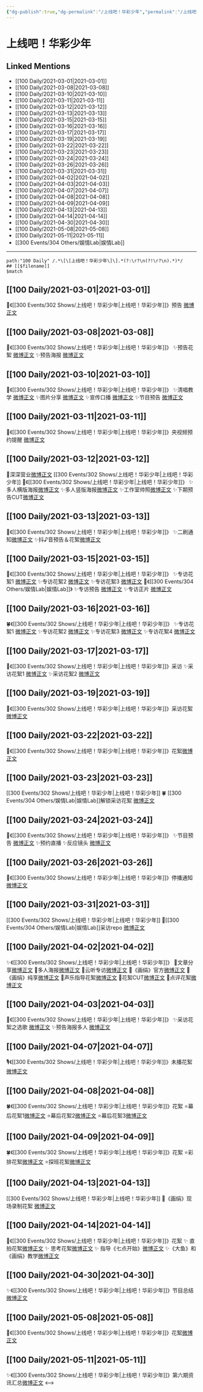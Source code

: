 ```yaml
---
{"dg-publish":true,"dg-permalink":"/上线吧！华彩少年","permalink":"/上线吧！华彩少年/","created":"2023-04-09T14:44:08.706+08:00","updated":"2023-04-10T16:35:13.573+08:00"}
---
```


# 上线吧！华彩少年

## Linked Mentions
- [[100 Daily/2021-03-01\|2021-03-01]]
- [[100 Daily/2021-03-08\|2021-03-08]]
- [[100 Daily/2021-03-10\|2021-03-10]]
- [[100 Daily/2021-03-11\|2021-03-11]]
- [[100 Daily/2021-03-12\|2021-03-12]]
- [[100 Daily/2021-03-13\|2021-03-13]]
- [[100 Daily/2021-03-15\|2021-03-15]]
- [[100 Daily/2021-03-16\|2021-03-16]]
- [[100 Daily/2021-03-17\|2021-03-17]]
- [[100 Daily/2021-03-19\|2021-03-19]]
- [[100 Daily/2021-03-22\|2021-03-22]]
- [[100 Daily/2021-03-23\|2021-03-23]]
- [[100 Daily/2021-03-24\|2021-03-24]]
- [[100 Daily/2021-03-26\|2021-03-26]]
- [[100 Daily/2021-03-31\|2021-03-31]]
- [[100 Daily/2021-04-02\|2021-04-02]]
- [[100 Daily/2021-04-03\|2021-04-03]]
- [[100 Daily/2021-04-07\|2021-04-07]]
- [[100 Daily/2021-04-08\|2021-04-08]]
- [[100 Daily/2021-04-09\|2021-04-09]]
- [[100 Daily/2021-04-13\|2021-04-13]]
- [[100 Daily/2021-04-14\|2021-04-14]]
- [[100 Daily/2021-04-30\|2021-04-30]]
- [[100 Daily/2021-05-08\|2021-05-08]]
- [[100 Daily/2021-05-11\|2021-05-11]]
- [[300 Events/304 Others/娱情Lab\|娱情Lab]]


---

```expander
path:"100 Daily" /.*\[\[上线吧！华彩少年\]\].*(?:\r?\n(?!\r?\n).*)*/
## [[$filename]]
$match
```
## [[100 Daily/2021-03-01\|2021-03-01]]
🌟《[[300 Events/302 Shows/上线吧！华彩少年\|上线吧！华彩少年]]》预告 [微博正文](https://m.weibo.cn/6466290670/4610065540058445)

## [[100 Daily/2021-03-08\|2021-03-08]]
🌟《[[300 Events/302 Shows/上线吧！华彩少年\|上线吧！华彩少年]]》
✨预告花絮 [微博正文](https://weibo.com/detail/4612423715392252)
✨预告海报 [微博正文](https://weibo.com/detail/4612423841745713)

## [[100 Daily/2021-03-10\|2021-03-10]]
🌟《[[300 Events/302 Shows/上线吧！华彩少年\|上线吧！华彩少年]]》
✨清唱教学 [微博正文](https://m.weibo.cn/6466290670/4613176795334742)
✨图片分享 [微博正文](https://m.weibo.cn/6466290670/4613177834215155)
✨宣传口播 [微博正文](https://m.weibo.cn/6466290670/4613264178156007)
✨节目预告 [微博正文](https://m.weibo.cn/6466290670/4613322655930028)
## [[100 Daily/2021-03-11\|2021-03-11]]
🌟《[[300 Events/302 Shows/上线吧！华彩少年\|上线吧！华彩少年]]》央视频预约提醒 [微博正文](https://m.weibo.cn/6466290670/4613682203461929)

## [[100 Daily/2021-03-12\|2021-03-12]]
🌟深深营业[微博正文](https://m.weibo.cn/6466290670/4614010450219268) [[300 Events/302 Shows/上线吧！华彩少年\|上线吧！华彩少年]]
🌟《[[300 Events/302 Shows/上线吧！华彩少年\|上线吧！华彩少年]]》
✨多人横版海报[微博正文](https://m.weibo.cn/6466290670/4613875904811046)
✨多人竖版海报[微博正文](https://m.weibo.cn/6466290670/4613882491178100)
✨工作室帅照[微博正文](https://m.weibo.cn/6466290670/4614039444919110)
✨下期预告CUT[微博正文](https://m.weibo.cn/6466290670/4614068377751480)
## [[100 Daily/2021-03-13\|2021-03-13]]
🏃《[[300 Events/302 Shows/上线吧！华彩少年\|上线吧！华彩少年]]》
✨二刷通知[微博正文](https://m.weibo.cn/6466290670/4614237974431438)
✨抖♪音预告＆花絮[微博正文](https://m.weibo.cn/6466290670/4614285291161813)
## [[100 Daily/2021-03-15\|2021-03-15]]
🌟《[[300 Events/302 Shows/上线吧！华彩少年\|上线吧！华彩少年]]》
✨专访花絮1 [微博正文](https://m.weibo.cn/6466290670/4615071626170324)
✨专访花絮2 [微博正文](https://m.weibo.cn/6466290670/4615089594567153)
✨专访花絮3 [微博正文](https://m.weibo.cn/6466290670/4615090282959609)
🌟《[[300 Events/304 Others/娱情Lab\|娱情Lab]]》
✨专访预告 [微博正文](https://m.weibo.cn/6466290670/4614989795820673)
✨专访正片 [微博正文](https://m.weibo.cn/6466290670/4615027427118764)

## [[100 Daily/2021-03-16\|2021-03-16]]
🍀《[[300 Events/302 Shows/上线吧！华彩少年\|上线吧！华彩少年]]》
✨专访花絮1 [微博正文](https://weibo.com/6466290670/K6rOWA54V)
✨专访花絮2 [微博正文](https://weibo.com/6466290670/K6rPNx0oB)
✨专访花絮3 [微博正文](https://weibo.com/6466290670/K6sVF1HIs)
✨专访花絮4 [微博正文](https://weibo.com/6466290670/K6tQvFnCL)
## [[100 Daily/2021-03-17\|2021-03-17]]
🌟《[[300 Events/302 Shows/上线吧！华彩少年\|上线吧！华彩少年]]》采访
✨采访花絮1 [微博正文](https://m.weibo.cn/6466290670/4615755574019769)
✨采访花絮2 [微博正文](https://m.weibo.cn/6466290670/4615806568105927)

## [[100 Daily/2021-03-19\|2021-03-19]]
🌟《[[300 Events/302 Shows/上线吧！华彩少年\|上线吧！华彩少年]]》采访花絮[微博正文](https://m.weibo.cn/6466290670/4616516974674352)

## [[100 Daily/2021-03-22\|2021-03-22]]
🌟《[[300 Events/302 Shows/上线吧！华彩少年\|上线吧！华彩少年]]》花絮[微博正文](https://m.weibo.cn/6466290670/4617587164712044)
## [[100 Daily/2021-03-23\|2021-03-23]]
[[300 Events/302 Shows/上线吧！华彩少年\|上线吧！华彩少年]]
🍀 [[300 Events/304 Others/娱情Lab\|娱情Lab]]解锁采访花絮 [微博正文](https://weibo.com/6466290670/K7y16E9mG)
## [[100 Daily/2021-03-24\|2021-03-24]]
🌟《[[300 Events/302 Shows/上线吧！华彩少年\|上线吧！华彩少年]]》
✨节目预告 [微博正文](https://m.weibo.cn/6466290670/4618231887172986)
✨预约直播 [](https://m.weibo.cn/6466290670/4618290179345913)
✨反应镜头 [微博正文](https://m.weibo.cn/6466290670/4618358181596311)
## [[100 Daily/2021-03-26\|2021-03-26]]
🍧《[[300 Events/302 Shows/上线吧！华彩少年\|上线吧！华彩少年]]》停播通知[微博正文](https://m.weibo.cn/6466290670/4618928489496643)

## [[100 Daily/2021-03-31\|2021-03-31]]
[[300 Events/302 Shows/上线吧！华彩少年\|上线吧！华彩少年]]
🌟[[300 Events/304 Others/娱情Lab\|娱情Lab]]采访repo [微博正文](https://m.weibo.cn/6466290670/4620874680109315)
## [[100 Daily/2021-04-02\|2021-04-02]]
✨《[[300 Events/302 Shows/上线吧！华彩少年\|上线吧！华彩少年]]》
🌱文章分享[微博正文](https://m.weibo.cn/6466290670/4621465263277723)
🌱多人海报[微博正文](https://m.weibo.cn/6466290670/4621495597533276)
🌱云听专访[微博正文](https://m.weibo.cn/6466290670/4621587825821511)
🌱《画绢》官方[微博正文](https://m.weibo.cn/6466290670/4621644570561428)
🌱《画绢》纯享[微博正文](https://m.weibo.cn/6466290670/4621646772573269)
🌱声乐指导花絮[微博正文](https://m.weibo.cn/6466290670/4621649468458034)
🌱花絮CUT[微博正文](https://m.weibo.cn/6466290670/4621655462118411)
🌱点评花絮[微博正文](https://m.weibo.cn/6466290670/4621657891146625)
## [[100 Daily/2021-04-03\|2021-04-03]]
🌟《[[300 Events/302 Shows/上线吧！华彩少年\|上线吧！华彩少年]]》
✨采访花絮之选歌 [微博正文](https://m.weibo.cn/6466290670/4621836166628592)
✨预告海报多人 [微博正文](https://m.weibo.cn/6466290670/4621847599778972)
## [[100 Daily/2021-04-07\|2021-04-07]]
🎙️《[[300 Events/302 Shows/上线吧！华彩少年\|上线吧！华彩少年]]》未播花絮[微博正文](https://m.weibo.cn/6466290670/4623324750285990)
## [[100 Daily/2021-04-08\|2021-04-08]]
🍀《[[300 Events/302 Shows/上线吧！华彩少年\|上线吧！华彩少年]]》花絮
⭐幕后花絮1[微博正文](https://m.weibo.cn/6466290670/4623856772318823)
⭐幕后花絮2[微博正文](https://m.weibo.cn/6466290670/4623856704164256)
⭐幕后花絮3[微博正文](https://m.weibo.cn/6466290670/4623856797487409)
## [[100 Daily/2021-04-09\|2021-04-09]]
🍀《[[300 Events/302 Shows/上线吧！华彩少年\|上线吧！华彩少年]]》花絮
⭐彩排花絮[微博正文](https://m.weibo.cn/6466290670/4624013013290202)
⭐探班花絮[微博正文](https://m.weibo.cn/6466290670/4624185240323326)
## [[100 Daily/2021-04-13\|2021-04-13]]
[[300 Events/302 Shows/上线吧！华彩少年\|上线吧！华彩少年]]
🌟《画绢》现场录制花絮 [微博正文](https://weibo.com/6466290670/KaJWE2EMH)
## [[100 Daily/2021-04-14\|2021-04-14]]
🌟《[[300 Events/302 Shows/上线吧！华彩少年\|上线吧！华彩少年]]》花絮
✨ 直拍花絮[微博正文](https://m.weibo.cn/6466290670/4626008768513400)
✨ 思考花絮[微博正文](https://m.weibo.cn/6466290670/4625961758754327)
✨ 指导《七点开始》[微博正文](https://m.weibo.cn/6466290670/4625970113284416)
✨《大鱼》和《画绢》教学[微博正文](https://m.weibo.cn/6466290670/4626027949592126)
## [[100 Daily/2021-04-30\|2021-04-30]]
✨《[[300 Events/302 Shows/上线吧！华彩少年\|上线吧！华彩少年]]》节目总结[微博正文](https://m.weibo.cn/6466290670/4631691462708584)

## [[100 Daily/2021-05-08\|2021-05-08]]
🌺《[[300 Events/302 Shows/上线吧！华彩少年\|上线吧！华彩少年]]》花絮[微博正文](https://m.weibo.cn/6466290670/4634637781435061)
## [[100 Daily/2021-05-11\|2021-05-11]]
✨《[[300 Events/302 Shows/上线吧！华彩少年\|上线吧！华彩少年]]》第六期资讯汇总[微博正文](https://m.weibo.cn/6466290670/4635814653333853)
<-->